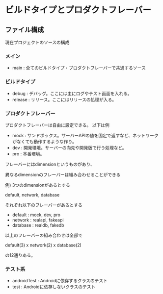 # ビルドタイプとプロダクトフレーバー

## ファイル構成
現在プロジェクトのソースの構成

### メイン
- main : 全てのビルドタイプ・プロダクトフレーバーで共通するソース
### ビルドタイプ
- debug : デバッグ。ここには主にログやテスト画面を入れる。
- release : リリース。ここにはリリースの処理が入る。
### プロダクトフレーバー
プロダクトフレーバーは自由に設定できる。
以下は例
- mock : サンドボックス。サーバーAPIの値を固定で返すなど、ネットワークがなくても動作するような作り。
- dev : 開発環境。サーバーの向先や開発版で行う処理など。
- pro : 本番環境。

フレーバーにはdimensionというものがあり、

異なるdimensionのフレーバーは組み合わせることができる

例) 3つのdimensionがあるとする

default, network, database

それぞれ以下のフレーバーがあるとする

- default : mock, dev, pro
- network : realapi, fakeapi
- database : realdb, fakedb

以上のフレーバーの組み合わせは全部で

default(3) x network(2) x database(2)

の12通りある。

### テスト系
- androidTest : Androidに依存するクラスのテスト
- test : Androidに依存しないクラスのテスト